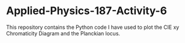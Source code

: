 # Applied-Physics-187-Activity-6
This repository contains the Python code I have used to plot the CIE xy Chromaticity Diagram and the Planckian locus. 
